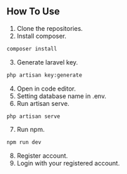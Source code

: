 ## How To Use
1. Clone the repositories.
2. Install composer.
   
```bash
composer install
```

3. Generate laravel key.
   
```bash
php artisan key:generate
```

4. Open in code editor.
5. Setting database name in .env.
6. Run artisan serve.
   
```bash
php artisan serve
```

7. Run npm.
   
```bash
npm run dev
```

8. Register account.
9. Login with your registered account.
